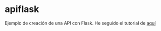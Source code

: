 # apiflask
Ejemplo de creación de una API con Flask. He seguido el tutorial de [aquí](https://programminghistorian.org/en/lessons/creating-apis-with-python-and-flask)

